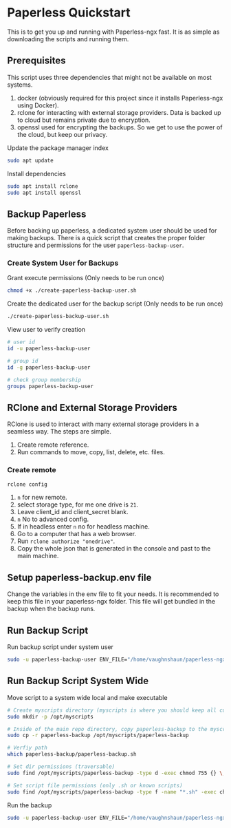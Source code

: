 # Paperless Quickstart
This is to get you up and running with Paperless-ngx fast. It is as simple as downloading the scripts and running them.

## Prerequisites
This script uses three dependencies that might not be available on most systems.

1. docker (obviously required for this project since it installs Paperless-ngx using Docker).
2. rclone for interacting with external storage providers. Data is backed up to cloud but remains private due to encryption.
3. openssl used for encrypting the backups. So we get to use the power of the cloud, but keep our privacy.

Update the package manager index
```bash
sudo apt update
```

Install dependencies
```bash
sudo apt install rclone
sudo apt install openssl
```

## Backup Paperless
Before backing up paperless, a dedicated system user should be used for making backups. There is a quick script that creates the proper folder structure and permissions for the user `paperless-backup-user`.

### Create System User for Backups
Grant execute permissions (Only needs to be run once)
```bash
chmod +x ./create-paperless-backup-user.sh
```

Create the dedicated user for the backup script (Only needs to be run once)
```bash
./create-paperless-backup-user.sh
```

View user to verify creation
```bash
# user id
id -u paperless-backup-user

# group id
id -g paperless-backup-user

# check group membership
groups paperless-backup-user
```

## RClone and External Storage Providers
RClone is used to interact with many external storage providers in a seamless way. The steps are simple.

1. Create remote reference.
2. Run commands to move, copy, list, delete, etc. files.

### Create remote

```bash
rclone config
```

1. `n` for new remote.
2. select storage type, for me one drive is `21`.
3. Leave client_id and client_secret blank.
4. `n` No to advanced config.
5. If in headless enter `n` no for headless machine.
6. Go to a computer that has a web browser.
7. Run `rclone authorize "onedrive"`.
8. Copy the whole json that is generated in the console and past to the main machine.

## Setup paperless-backup.env file
Change the variables in the env file to fit your needs. It is recommended to keep this file in your paperless-ngx folder. This file will get bundled in the backup when the backup runs.

## Run Backup Script
Run backup script under system user
```bash
sudo -u paperless-backup-user ENV_FILE="/home/vaughnshaun/paperless-ngx/paperless-backup.env" BACKUP_ENCRYPTION_PASSWORD="your-encryption-password" paperless-backup/paperless-backup.sh
```

## Run Backup Script System Wide
Move script to a system wide local and make executable
```bash
# Create myscripts directory (myscripts is where you should keep all custom scripts).
sudo mkdir -p /opt/myscripts

# Inside of the main repo directory, copy paperless-backup to the myscripts folder 
sudo cp -r paperless-backup /opt/myscripts/paperless-backup

# Verfiy path
which paperless-backup/paperless-backup.sh

# Set dir permissions (traversable)
sudo find /opt/myscripts/paperless-backup -type d -exec chmod 755 {} \;

# Set script file permissions (only .sh or known scripts)
sudo find /opt/myscripts/paperless-backup -type f -name "*.sh" -exec chmod 755 {} \;
```

Run the backup
```bash
sudo -u paperless-backup-user ENV_FILE="/home/vaughnshaun/paperless-ngx/paperless-backup.env" BACKUP_ENCRYPTION_PASSWORD="your-password" paperless-backup/paperless-backup.sh
```